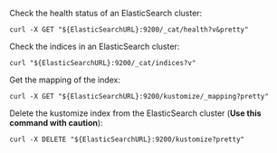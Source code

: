Check the health status of an ElasticSearch cluster:
```
curl -X GET "${ElasticSearchURL}:9200/_cat/health?v&pretty"
```

Check the indices in an ElasticSearch cluster:
```
curl "${ElasticSearchURL}:9200/_cat/indices?v"
```

Get the mapping of the index:
```
curl -X GET "${ElasticSearchURL}:9200/kustomize/_mapping?pretty"
```

Delete the kustomize index from the ElasticSearch cluster (**Use this command with caution**):
```
curl -X DELETE "${ElasticSearchURL}:9200/kustomize?pretty"
```